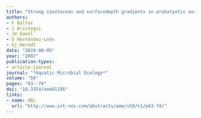 ```yaml
---
title: "Strong coastocean and surfacedepth gradients in prokaryotic assemblage structure and activity in a coastal transition zone region"
authors:
- F Baltar
- J Arístegui
- Jm Gasol
- S Hernández-León
- Gj Herndl
date: "2024-08-05"
year: "2007"
publication-types:
- article-journal
journal: "*Aquatic Microbial Ecology*"
volume: "50"
pages: "63--74"
doi: "10.3354/ame01156"
links:
- name: URL
  url: "http://www.int-res.com/abstracts/ame/v50/n1/p63-74/"
---
```

